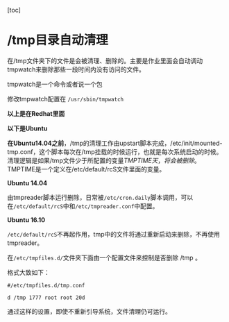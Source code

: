 [toc]

# /tmp目录自动清理

在/tmp文件夹下的文件是会被清理、删除的。主要是作业里面会自动调动tmpwatch来删除那些一段时间内没有访问的文件。

tmpwatch是一个命令或者说一个包

修改tmpwatch配置在 ```/usr/sbin/tmpwatch```

**以上是在Redhat里面**

**以下是Ubuntu**

**在Ubuntu14.04之前**，/tmp的清理工作由upstart脚本完成，/etc/init/mounted-tmp.conf，这个脚本每次在/tmp挂载的时候运行，也就是每次系统启动的时候。清理逻辑是如果/tmp文件少于所配置的变量$TMPTIME天，将会被删除。$TMPTIME是一个定义在/etc/default/rcS文件里面的变量。

**Ubuntu 14.04**

由tmpreader脚本运行删除，日常被```/etc/cron.daily```脚本调用，可以在```/etc/default/rcS```中和```/etc/tmpreader.conf```中配置。

**Ubuntu 16.10**

```/etc/default/rcS```不再起作用，tmp中的文件将通过重新启动来删除，不再使用tmpreader。

在```/etc/tmpfiles.d/```文件夹下面由一个配置文件来控制是否删除 /tmp 。

格式大致如下：

```shell
#/etc/tmpfiles.d/tmp.conf

d /tmp 1777 root root 20d
```

通过这样的设置，即使不重新引导系统，文件清理仍可运行。

























